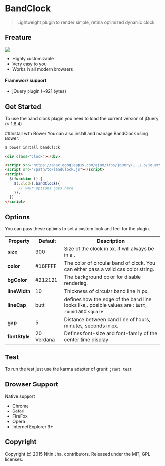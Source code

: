 # BandClock

> Lightweight plugin to render simple, retina optimized dynamic clock

## Freature
![](https://raw.githubusercontent.com/zaniitiin/bandClock/master/example/demo.png)


* Highly customizable
* Very easy to you
* Works in all modern browsers

#### Framework support

* jQuery plugin (~921 bytes)

## Get Started

To use the band clock plugin you need to load the current version of jQuery (> 1.6.4)

##Install with Bower
You can also install and manage BandClock using Bower:
```html
$ bower install bandClock
```

```html
<div class="clock"></div>

<script src="https://ajax.googleapis.com/ajax/libs/jquery/1.11.3/jquery.min.js"></script>
<script src="/path/to/bandClock.js"></script>
<script>
  $(function () {
    $(.clock).bandClock({
      // your options goes here
    });
  })
</script>
```
## Options
You can pass these options to set a custom look and feel for the plugin.
<table>
  <tr>
    <th>Property</th>
    <th>Default</th>
    <th>Description</th>
  </tr>
  <tr>
    <td><strong>size</strong></td>
    <td>300</td>
    <td>Size of the clock in px. It will always be in a .</td>
  </tr>
  <tr>
    <td><strong>color</strong></td>
    <td>#18FFFF</td>
    <td>The color of circular band of clock. You can either pass a valid css color string.</td>
  </tr>
  <tr>
    <td><strong>bgColor</strong></td>
    <td>#212121</td>
    <td>The background color for disable rendering.</td>
  </tr>
  <tr>
    <td><strong>lineWidth</strong></td>
    <td>10</td>
    <td>Thickness of circular band line in px.</td>
  </tr>
  <tr>
    <td><strong>lineCap</strong></td>
    <td>butt</td>
    <td>defines how the edge of the band line looks like,. posible values are : <code>butt</code>, <code>round</code> and <code>square</code> </td>
  </tr>
  <tr>
    <td><strong>gap</strong></td>
    <td>5</td>
    <td>Distance between band line of hours, minutes, seconds in px.</td>
  </tr>
  <tr>
    <td><strong>fontStyle</strong></td>
    <td>20 Verdana</td>
    <td>Defines font-size and font-family of the center time display</td>
  </tr>
</table>

## Test
To run the test just use the karma adapter of grunt: `grunt test`

## Browser Support
Native support

* Chrome
* Safari
* FireFox
* Opera
* Internet Explorer 9+

## Copyright
Copyright (c) 2015 Nitin Jha, contributors. Released under the MIT, GPL licenses.
